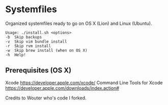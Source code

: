 # Systemfiles
Organized systemfiles ready to go on OS X (Lion) and Linux (Ubuntu).

    Usage: ./install.sh <options>
    -b  Skip backups
    -v  Skip vim bundle install     
    -r  Skip rvm install
    -w  Skip brew install (when on OS X)
    -h  Help!

## Prerequisites (OS X)
Xcode https://developer.apple.com/xcode/
Command Line Tools for Xcode https://developer.apple.com/downloads/index.action#



Credits to Wouter who's code I forked.
